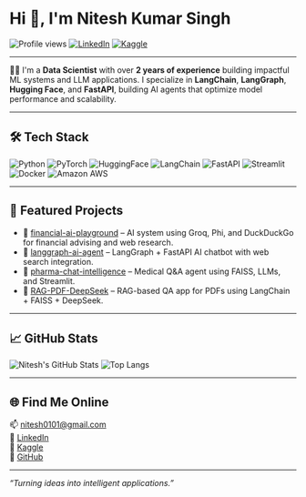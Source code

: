 
# Hi 👋, I'm Nitesh Kumar Singh

![Profile views](https://komarev.com/ghpvc/?username=nitesh-ing&label=Profile%20views&color=0e75b6&style=flat)
[![LinkedIn](https://img.shields.io/badge/LinkedIn-blue?logo=linkedin&logoColor=white)](https://www.linkedin.com/in/kumarnitesh97/)
[![Kaggle](https://img.shields.io/badge/Kaggle-20BEFF?logo=kaggle&logoColor=white)](https://www.kaggle.com/niteshk97)

---

🧑‍💼 I'm a **Data Scientist** with over **2 years of experience** building impactful ML systems and LLM applications. I specialize in **LangChain**, **LangGraph**, **Hugging Face**, and **FastAPI**, building AI agents that optimize model performance and scalability.

---

## 🛠️ Tech Stack

![Python](https://img.shields.io/badge/Python-3670A0?logo=python&logoColor=white)
![PyTorch](https://img.shields.io/badge/PyTorch-EE4C2C?logo=pytorch&logoColor=white)
![HuggingFace](https://img.shields.io/badge/HuggingFace-FCC624?logo=huggingface&logoColor=black)
![LangChain](https://img.shields.io/badge/LangChain-blueviolet)
![FastAPI](https://img.shields.io/badge/FastAPI-005571?logo=fastapi)
![Streamlit](https://img.shields.io/badge/Streamlit-FF4B4B?logo=streamlit&logoColor=white)
![Docker](https://img.shields.io/badge/Docker-2496ED?logo=docker&logoColor=white)
![Amazon AWS](https://img.shields.io/badge/AWS-232F3E?logo=amazonaws&logoColor=white)

---

## 🚀 Featured Projects

- 🔷 [financial-ai-playground](https://github.com/Nitesh-Ing/financial-ai-playground) – AI system using Groq, Phi, and DuckDuckGo for financial advising and web research.
- 🔷 [langgraph-ai-agent](https://github.com/Nitesh-Ing/langgraph-ai-agent) – LangGraph + FastAPI AI chatbot with web search integration.
- 🔷 [pharma-chat-intelligence](https://github.com/Nitesh-Ing/pharma-chat-intelligence) – Medical Q&A agent using FAISS, LLMs, and Streamlit.
- 🔷 [RAG-PDF-DeepSeek](https://github.com/Nitesh-Ing/RAG-PDF-DeepSeek) – RAG-based QA app for PDFs using LangChain + FAISS + DeepSeek.

---

## 📈 GitHub Stats

![Nitesh's GitHub Stats](https://github-readme-stats.vercel.app/api?username=nitesh-ing&show_icons=true&theme=github_dark)
![Top Langs](https://github-readme-stats.vercel.app/api/top-langs/?username=nitesh-ing&layout=compact&theme=github_dark)

---

## 🌐 Find Me Online

📫 [nitesh0101@gmail.com](mailto:nitesh0101@gmail.com)  
🔗 [LinkedIn](https://www.linkedin.com/in/kumarnitesh97/)  
🔗 [Kaggle](https://www.kaggle.com/niteshk97)  
🔗 [GitHub](https://github.com/Nitesh-Ing)

---

_“Turning ideas into intelligent applications.”_
